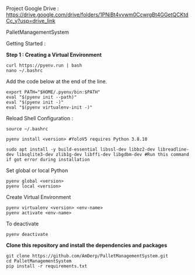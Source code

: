 Project Google Drive : https://drive.google.com/drive/folders/1PNiBt4vvwm0CcwrgBt4GGetQCKtdCc_y?usp=drive_link

PalletManagementSystem

Getting Started : 

**Step 1 : Creating a Virtual Environment**

    curl https://pyenv.run | bash
    nano ~/.bashrc
    
Add the code below at the end of the line. 

    export PATH="$HOME/.pyenv/bin:$PATH"
    eval "$(pyenv init --path)"
    eval "$(pyenv init -)"
    eval "$(pyenv virtualenv-init -)"

Reload Shell Configuration : 

    source ~/.bashrc

    pyenv install <version> #YoloV5 requires Python 3.8.10

    sudo apt install -y build-essential libssl-dev libbz2-dev libreadline-dev libsqlite3-dev zlib1g-dev libffi-dev libgdbm-dev #Run this command if got error during installation

Set global or local Python

    pyenv global <version>
    pyenv local <version>

Create Virtual Environment

    pyenv virtualenv <version> <env-name>
    pyenv activate <env-name>

To deactivate

    pyenv deactivate

**Clone this repository and install the dependencies and packages**

    git clone https://github.com/AmDerp/PalletManagementSystem.git
    cd PalletManagementSystem
    pip install -r requirements.txt

    

